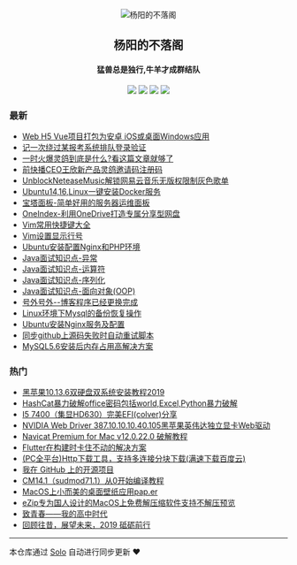 <p align="center"><img alt="杨阳的不落阁" src="http://149.129.58.119/favicon.ico"></p><h2 align="center">
杨阳的不落阁
</h2>

<h4 align="center">猛兽总是独行,牛羊才成群结队</h4>
<p align="center"><a title="杨阳的不落阁" target="_blank" href="https://github.com/Funnyrz/solo-blog"><img src="https://img.shields.io/github/last-commit/Funnyrz/solo-blog.svg?style=flat-square&color=FF9900"></a>
<a title="GitHub repo size in bytes" target="_blank" href="https://github.com/Funnyrz/solo-blog"><img src="https://img.shields.io/github/repo-size/Funnyrz/solo-blog.svg?style=flat-square"></a>
<a title="Solo Version" target="_blank" href="https://github.com/b3log/solo/releases"><img src="https://img.shields.io/badge/solo-3.6.3-f1e05a.svg?style=flat-square&color=blueviolet"></a>
<a title="Hits" target="_blank" href="https://github.com/b3log/hits"><img src="https://hits.b3log.org/Funnyrz/solo-blog.svg"></a></p>

### 最新

* [Web H5 Vue项目打包为安卓 iOS或桌面Windows应用](http://zxacn.com/articles/2019/09/18/1568779039385.html)
* [记一次绕过某报考系统排队登录验证](http://zxacn.com/articles/2019/09/06/1567764637853.html)
* [一时火爆灵鸽到底是什么?看这篇文章就够了](http://zxacn.com/articles/2019/08/28/1566987045440.html)
* [前快播CEO王欣新产品灵鸽邀请码注册码](http://zxacn.com/articles/2019/08/28/1566982844804.html)
* [UnblockNeteaseMusic解锁网易云音乐无版权限制灰色歌单](http://zxacn.com/articles/2019/08/28/1566965869612.html)
* [Ubuntu14,16,Linux一键安装Docker服务](http://zxacn.com/articles/2019/08/27/1566880504868.html)
* [宝塔面板-简单好用的服务器运维面板](http://zxacn.com/articles/2019/08/23/1566555607610.html)
* [OneIndex-利用OneDrive打造专属分享型网盘](http://zxacn.com/articles/2019/08/23/1566554988304.html)
* [Vim常用快捷键大全](http://zxacn.com/articles/2019/08/23/1566553844199.html)
* [Vim设置显示行号](http://zxacn.com/articles/2019/08/23/1566553601605.html)
* [Ubuntu安装配置Nginx和PHP环境](http://zxacn.com/articles/2019/08/23/1566551548746.html)
* [Java面试知识点-异常](http://zxacn.com/articles/2019/08/12/1565600028937.html)
* [Java面试知识点-运算符](http://zxacn.com/articles/2019/08/12/1565599972046.html)
* [Java面试知识点-序列化](http://zxacn.com/articles/2019/08/12/1565599879861.html)
* [Java面试知识点-面向对象(OOP)](http://zxacn.com/articles/2019/08/12/1565599579950.html)
* [号外号外--博客程序已经更换完成](http://zxacn.com/articles/2019/08/02/1564730738040.html)
* [Linux环境下Mysql的备份恢复操作](http://zxacn.com/articles/2019/08/02/1564730220016.html)
* [Ubuntu安装Nginx服务及配置](http://zxacn.com/articles/2019/08/02/1564730132747.html)
* [同步github上源码失败时自动重试脚本](http://zxacn.com/articles/2019/08/02/1564730051837.html)
* [MySQL5.6安装后内存占用高解决方案](http://zxacn.com/articles/2019/08/02/1564729999649.html)

### 热门

* [黑苹果10.13.6双硬盘双系统安装教程2019](http://zxacn.com/articles/2019/08/02/1564717450462.html)
* [HashCat暴力破解office密码包括world,Excel,Python暴力破解](http://zxacn.com/articles/2019/08/02/1564729501559.html)
* [I5 7400（集显HD630）完美EFI(colver)分享](http://zxacn.com/articles/2019/08/02/1564729027155.html)
* [NVIDIA Web Driver 387.10.10.10.40.105黑苹果英伟达独立显卡Web驱动](http://zxacn.com/articles/2019/08/02/1564728666939.html)
* [Navicat Premium for Mac v12.0.22.0 破解教程](http://zxacn.com/articles/2019/08/02/1564728498238.html)
* [Flutter在构建时卡住不动的解决方案](http://zxacn.com/articles/2019/08/02/1564729818249.html)
* [(PC全平台)Http下载工具，支持多连接分块下载(满速下载百度云)](http://zxacn.com/articles/2019/08/02/1564729741128.html)
* [我在 GitHub 上的开源项目](http://zxacn.com/my-github-repos)
* [CM14.1（sudmod71.1）从0开始编译教程](http://zxacn.com/articles/2019/08/02/1564729967975.html)
* [MacOS上小而美的桌面壁纸应用pap.er](http://zxacn.com/articles/2019/08/02/1564728832918.html)
* [eZip专为国人设计的MacOS上免费解压缩软件支持不解压预览](http://zxacn.com/articles/2019/08/02/1564728932551.html)
* [致青春——我的高中时代](http://zxacn.com/articles/2019/08/02/1564729884769.html)
* [回顾往昔，展望未来，2019 砥砺前行](http://zxacn.com/articles/2019/08/02/1564729940199.html)



---

本仓库通过 [Solo](https://github.com/b3log/solo) 自动进行同步更新 ❤️ 